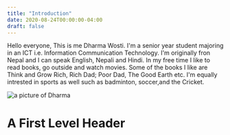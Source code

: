 ```yaml
---
title: "Introduction"
date: 2020-08-24T00:00:00-04:00
draft: false
---
```

Hello everyone, This is me Dharma Wosti. I'm a senior year student majoring in an ICT i.e. Information Communication Technology.
I'm originally fron Nepal and I can speak English, Nepali and Hindi. In my free time I like to read books, go outside and watch movies.
Some of the books I like are Think and Grow Rich, Rich Dad; Poor Dad, The Good Earth etc. I'm equally intrested in sports as well
such as badminton, soccer,and the Cricket. 

![a picture of Dharma](https://amazing-tereshkova-042a43.netlify.app/me.jpg)
<h1>A First Level Header</h1>
